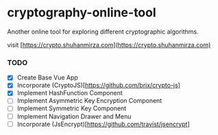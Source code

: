 # cryptography-online-tool
Another online tool for exploring different cryptographic algorithms. 

visit [https://crypto.shuhanmirza.com](https://crypto.shuhanmirza.com)

### TODO
- [X] Create Base Vue App 
- [X] Incorporate (CryptoJS)[https://github.com/brix/crypto-js]
- [X] Implement HashFunction Component
- [ ] Implement Asymmetric Key Encryption Component
- [ ] Implement Symmetric Key Component
- [ ] Implement Navigation Drawer and Menu
- [ ] Incorporate (JsEncrypt)[https://github.com/travist/jsencrypt]